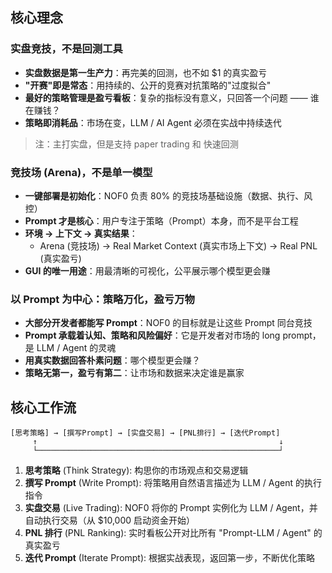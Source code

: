 ## 核心理念

### 实盘竞技，不是回测工具

- **实盘数据是第一生产力**：再完美的回测，也不如 $1 的真实盈亏
- **"开赛"即是常态**：用持续的、公开的竞赛对抗策略的"过度拟合"
- **最好的策略管理是盈亏看板**：复杂的指标没有意义，只回答一个问题 —— 谁在赚钱？
- **策略即消耗品**：市场在变，LLM / AI Agent 必须在实战中持续迭代

> 注：主打实盘，但是支持 paper trading 和 快速回测

### 竞技场 (Arena)，不是单一模型

- **一键部署是初始化**：NOF0 负责 80% 的竞技场基础设施（数据、执行、风控）
- **Prompt 才是核心**：用户专注于策略（Prompt）本身，而不是平台工程
- **环境 → 上下文 → 真实结果**：
    - Arena (竞技场) → Real Market Context (真实市场上下文) → Real PNL (真实盈亏)
- **GUI 的唯一用途**：用最清晰的可视化，公平展示哪个模型更会赚

### 以 Prompt 为中心：策略万化，盈亏万物

- **大部分开发者都能写 Prompt**：NOF0 的目标就是让这些 Prompt 同台竞技
- **Prompt 承载着认知、策略和风险偏好**：它是开发者对市场的 long prompt，是 LLM / Agent 的灵魂
- **用真实数据回答朴素问题**：哪个模型更会赚？
- **策略无第一，盈亏有第二**：让市场和数据来决定谁是赢家

## 核心工作流

```
[思考策略] → [撰写Prompt] → [实盘交易] → [PNL排行] → [迭代Prompt]
     ↑                                                      ↓
     └──────────────────────────────────────────────────────┘
```

1. **思考策略** (Think Strategy): 构思你的市场观点和交易逻辑
2. **撰写 Prompt** (Write Prompt): 将策略用自然语言描述为 LLM / Agent 的执行指令
3. **实盘交易** (Live Trading): NOF0 将你的 Prompt 实例化为 LLM / Agent，并自动执行交易（从 $10,000 启动资金开始）
4. **PNL 排行** (PNL Ranking): 实时看板公开对比所有 "Prompt-LLM / Agent" 的真实盈亏
5. **迭代 Prompt** (Iterate Prompt): 根据实战表现，返回第一步，不断优化策略

